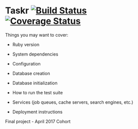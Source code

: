 # Taskr [![Build Status](https://semaphoreci.com/api/v1/craftacademy/taskr/branches/develop/badge.svg)](https://semaphoreci.com/craftacademy/taskr) [![Coverage Status](https://coveralls.io/repos/github/CraftAcademy/taskr/badge.svg?branch=develop)](https://coveralls.io/github/CraftAcademy/taskr?branch=develop)

Things you may want to cover:

* Ruby version

* System dependencies

* Configuration

* Database creation

* Database initialization

* How to run the test suite

* Services (job queues, cache servers, search engines, etc.)

* Deployment instructions

Final project - April 2017 Cohort
